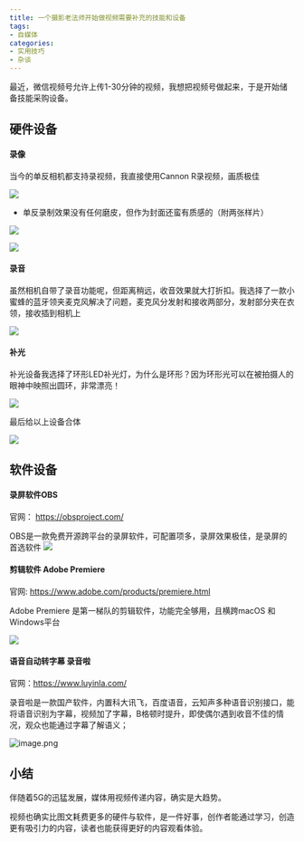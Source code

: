 ```yaml
---
title: 一个摄影老法师开始做视频需要补充的技能和设备
tags:
- 自媒体
categories:
- 实用技巧
- 杂谈
---
```

最近，微信视频号允许上传1-30分钟的视频，我想把视频号做起来，于是开始储备技能采购设备。

## 硬件设备

#### 录像

当今的单反相机都支持录视频，我直接使用Cannon R录视频，画质极佳

![](https://www.v2fy.com/asset/0i/jikemiji/jikemiji-md/2020-10-25-fashi.assets/1240.jpeg)

- 单反录制效果没有任何磨皮，但作为封面还蛮有质感的（附两张样片）

![](https://www.v2fy.com/asset/0i/jikemiji/jikemiji-md/2020-10-25-fashi.assets/1240-20201025113159179.png)

![](https://www.v2fy.com/asset/0i/jikemiji/jikemiji-md/2020-10-25-fashi.assets/1240-20201025113233963.png)


#### 录音

虽然相机自带了录音功能呢，但距离稍远，收音效果就大打折扣。我选择了一款小蜜蜂的蓝牙领夹麦克风解决了问题，麦克风分发射和接收两部分，发射部分夹在衣领，接收插到相机上

![](https://www.v2fy.com/asset/0i/jikemiji/jikemiji-md/2020-10-25-fashi.assets/1240-20201025113238284.jpeg)


#### 补光

补光设备我选择了环形LED补光灯，为什么是环形？因为环形光可以在被拍摄人的眼神中映照出圆环，非常漂亮！

![](https://www.v2fy.com/asset/0i/jikemiji/jikemiji-md/2020-10-25-fashi.assets/1240-20201025113242240.jpeg)


最后给以上设备合体

![](https://www.v2fy.com/asset/0i/jikemiji/jikemiji-md/2020-10-25-fashi.assets/1240-20201025113246999.jpeg)


## 软件设备

#### 录屏软件OBS

官网： https://obsproject.com/

OBS是一款免费开源跨平台的录屏软件，可配置项多，录屏效果极佳，是录屏的首选软件
![](https://www.v2fy.com/asset/0i/jikemiji/jikemiji-md/2020-10-25-fashi.assets/1240-20201025113250484.png)




#### 剪辑软件 Adobe Premiere

官网: https://www.adobe.com/products/premiere.html


Adobe Premiere 是第一梯队的剪辑软件，功能完全够用，且横跨macOS 和Windows平台


![](https://www.v2fy.com/asset/0i/jikemiji/jikemiji-md/2020-10-25-fashi.assets/1240-20201025113253911.png)



#### 语音自动转字幕 录音啦


官网：https://www.luyinla.com/

录音啦是一款国产软件，内置科大讯飞，百度语音，云知声多种语音识别接口，能将语音识别为字幕，视频加了字幕，B格顿时提升，即使偶尔遇到收音不佳的情况，观众也能通过字幕了解语义；

![image.png](https://www.v2fy.com/asset/0i/jikemiji/jikemiji-md/2020-10-25-fashi.assets/1240-20201025113257562.png)


## 小结

伴随着5G的迅猛发展，媒体用视频传递内容，确实是大趋势。

视频也确实比图文耗费更多的硬件与软件，是一件好事，创作者能通过学习，创造更有吸引力的内容，读者也能获得更好的内容观看体验。



